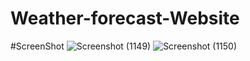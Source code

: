 # Weather-forecast-Website

#ScreenShot
![Screenshot (1149)](https://user-images.githubusercontent.com/98823131/178108656-4c2103fe-f3e3-4324-bc9c-82924aa85f0b.png)
![Screenshot (1150)](https://user-images.githubusercontent.com/98823131/178108659-03fad2c0-7f27-44df-a84d-f695ff2fdd6c.png)
